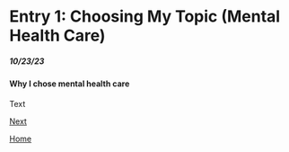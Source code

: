 # Entry 1: Choosing My Topic (Mental Health Care)
##### 10/23/23

#### Why I chose mental health care

Text

[Next](entry02.md)

[Home](../README.md)
